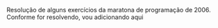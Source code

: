 Resolução de alguns exercícios da maratona de programação de 2006. Conforme for resolvendo, vou adicionando aqui
